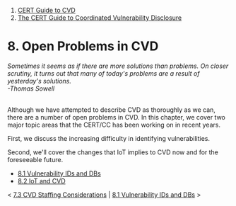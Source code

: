 



1.  [CERT Guide to CVD](index.md)
2.  [The CERT Guide to Coordinated Vulnerability
    Disclosure](The-CERT-Guide-to-Coordinated-Vulnerability-Disclosure_47677443.md)


# 8. Open Problems in CVD 








*Sometimes it seems as if there are more solutions than problems. On
closer scrutiny, it turns out that many of today\'s problems are a
result of yesterday\'s solutions.*\
*-Thomas Sowell*

\
Although we have attempted to describe CVD as thoroughly as we can,
there are a number of open problems in CVD. In this chapter, we cover
two major topic areas that the CERT/CC has been working on in recent
years.

First, we discuss the increasing difficulty in identifying
vulnerabilities.

Second, we\'ll cover the changes that IoT implies to CVD now and for the
foreseeable future.

-   [8.1 Vulnerability IDs and
    DBs](8.1-Vulnerability-IDs-and-DBs_47677497.md)
-   [8.2 IoT and CVD](8.2-IoT-and-CVD_47677498.md)



\< [7.3 CVD Staffing
Considerations](7.3-CVD-Staffing-Considerations_47677495.md) \| [8.1
Vulnerability IDs and DBs](8.1-Vulnerability-IDs-and-DBs_47677497.md)
\>















